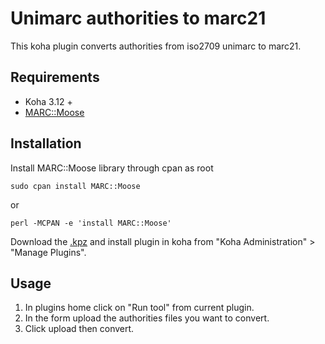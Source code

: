 # Unimarc authorities to marc21

This koha plugin converts authorities from iso2709 unimarc to marc21. 

## Requirements

- Koha 3.12 +
- [MARC::Moose](http://search.cpan.org/dist/marc-moose/)

## Installation

Install MARC::Moose library through cpan as root

``` terminal
sudo cpan install MARC::Moose
```

or 

``` terminal
perl -MCPAN -e 'install MARC::Moose'
```

Download the [.kpz](./plugin.kpz) and install plugin in koha from "Koha Administration" > "Manage Plugins". 

## Usage

1. In plugins home click on "Run tool" from current plugin.
2. In the form upload the authorities files you want to convert.
3. Click upload then convert.